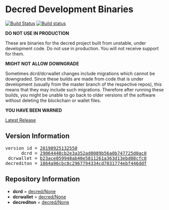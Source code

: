 
# Decred Development Binaries

[![Build Status](https://travis-ci.org/matheusd/decred-weekly-builds.svg?branch=v20190925132558)](https://travis-ci.org/matheusd/decred-weekly-builds) [![Build status](https://ci.appveyor.com/api/projects/status/hncgrnv0xuqb6s3c/branch/master?svg=true)](https://ci.appveyor.com/project/matheusd/decred-weekly-builds/branch/master)


**DO NOT USE IN PRODUCTION**

These are binaries for the decred project built from unstable, under development
code. Do not use in production. You will not receive support for them.

**MIGHT NOT ALLOW DOWNGRADE**

Sometimes dcrd/dcrwallet changes include migrations which cannot be downgraded.
Since these builds are made from code that is under development (usually from
the master branch of the respective repos), this means that they may include such
migrations. Therefore after running these builds, you might be unable to go back
to older versions of the software without deleting the blockchain or wallet
files.

**YOU HAVE BEEN WARNED**

[Latest Release](https://github.com/matheusd/decred-weekly-builds/releases/latest)

## Version Information

<pre>
version id = <a href="https://github.com/matheusd/decred-weekly-builds/releases/tag/v20190925132558">20190925132558</a>
      dcrd = <a href="https://github.com/decred/dcrd/commits/29064448cb2e3a352ad0089b56a0b747725d0ac0">29064448cb2e3a352ad0089b56a0b747725d0ac0</a>
 dcrwallet = <a href="https://github.com/decred/dcrwallet/commits/b23ace059948ab40e5811261a363d13ebd08cfc8">b23ace059948ab40e5811261a363d13ebd08cfc8</a>
decrediton = <a href="https://github.com/decred/decrediton/commits/1864a96cbc8c2967794334cd7831774ebf446ddf">1864a96cbc8c2967794334cd7831774ebf446ddf</a>
</pre>

## Repository Information

- **dcrd** = [decred/None](https://github.com/decred/dcrd)
- **dcrwallet** = [decred/None](https://github.com/decred/dcrwallet)
- **decrediton** = [decred/None](https://github.com/decred/decrediton)



